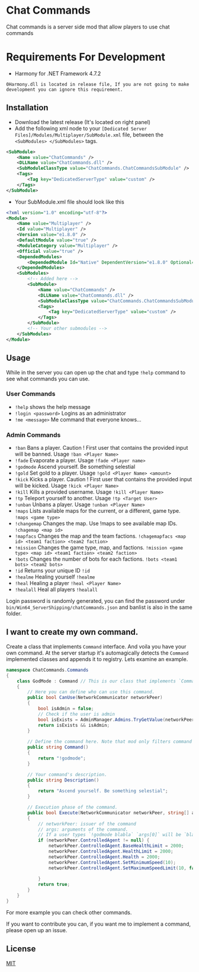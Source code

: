 # Chat Commands

Chat commands is a server side mod that allow players to use chat commands

# Requirements For Development

- Harmony for .NET Framework 4.7.2

`0Harmony.dll is located in release file, If you are not going to make development you can ignore this requirement.`

## Installation

- Download the latest release (It's located on right panel)
- Add the following xml node to your `[Dedicated Server Files]/Modules/Multiplayer/SubModule.xml` file, between the  `<SubModules> </SubModules>` tags. 
```xml
<SubModule>
    <Name value="ChatCommands" />
    <DLLName value="ChatCommands.dll" />
    <SubModuleClassType value="ChatCommands.ChatCommandsSubModule" />
    <Tags>
        <Tag key="DedicatedServerType" value="custom" />
    </Tags>
</SubModule>
```
- Your SubModule.xml file should look like this
```xml
<?xml version="1.0" encoding="utf-8"?>
<Module>
	<Name value="Multiplayer" />
	<Id value="Multiplayer" />
	<Version value="e1.8.0" />
	<DefaultModule value="true" />
	<ModuleCategory value="Multiplayer" />
	<Official value="true" />
	<DependedModules>
		<DependedModule Id="Native" DependentVersion="e1.8.0" Optional="false" />
	</DependedModules>
	<SubModules>
        <!-- Added here -->
        <SubModule>
            <Name value="ChatCommands" />
            <DLLName value="ChatCommands.dll" />
            <SubModuleClassType value="ChatCommands.ChatCommandsSubModule" />
            <Tags>
                <Tag key="DedicatedServerType" value="custom" />
            </Tags>
        </SubModule>
        <!-- Your other submodules -->
	</SubModules>
</Module>
```

## Usage

While in the server you can open up the chat and type `!help` command to see what commands you can use.

### User Commands
- `!help` shows the help message
- `!login <password>` Logins as an administrator
- `!me <message>` Me command that everyone knows...

### Admin Commands
- `!ban` Bans a player. Caution ! First user that contains the provided input will be banned. Usage `!ban <Player Name>`
- `!fade` Evaporate a player. Usage `!fade <Player name>`
- `!godmode` Ascend yourself. Be something selestial
- `!gold` Set gold to a player. Usage `!gold <Player Name> <amount>`
- `!kick` Kicks a player. Caution ! First user that contains the provided input will be kicked. Usage `!kick <Player Name>`
- `!kill` Kills a provided username. Usage `!kill <Player Name>`
- `!tp` Teleport yourself to another. Usage `!tp <Target User>`
- `!unban` Unbans a player. Usage `!unban <Player Name>`
- `!maps` Lists available maps for the current, or a different, game type. `!maps <game type>`
- `!changemap` Changes the map. Use !maps to see available map IDs. `!chagemap <map id>`
- `!mapfacs` Changes the map and the team factions. `!chagemapfacs <map id> <team1 faction> <team2 faction>`
- `!mission` Changes the game type, map, and factions. `!mission <game type> <map id> <team1 faction> <team2 faction>`
- `!bots` Changes the number of bots for each factions. `!bots <team1 bots> <team2 bots>`
- `!id` Returns your unique ID `!id`
- `!healme` Healing yourself `!healme`
- `!heal` Healing a player `!heal <Player Name>`
- `!healall` Heal all players `!healall`

Login password is randomly generated, you can find the password under `bin/Win64_ServerShipping/chatCommands.json` and banlist is also in the same folder. 

## I want to create my own command.

Create a class that implements `Command` interface. And voila you have your own command. At the server startup it's automagically detects the `Command` implemented classes and appends it to registry. Lets examine an example.

```csharp
namespace ChatCommands.Commands
{
    class GodMode : Command // This is our class that implements `Command` interface.
    {
        // Here you can define who can use this command.
        public bool CanUse(NetworkCommunicator networkPeer) 
        {
            bool isAdmin = false;
            // Check if the user is admin
            bool isExists = AdminManager.Admins.TryGetValue(networkPeer.VirtualPlayer.Id.ToString(), out isAdmin);
            return isExists && isAdmin;
        }
        
        // Define the command here. Note that mod only filters command that starts with `!`
        public string Command()
        {
            return "!godmode"; 
        }

        // Your command's description.
        public string Description()
        {
            return "Ascend yourself. Be something selestial"; 
        }

        // Execution phase of the command.
        public bool Execute(NetworkCommunicator networkPeer, string[] args)
        {
            // networkPeer: issuer of the command
            // args: arguments of the command.
            // If a user types `!godmode blabla` `args[0]` will be `blabla`
            if (networkPeer.ControlledAgent != null) {
                networkPeer.ControlledAgent.BaseHealthLimit = 2000;
                networkPeer.ControlledAgent.HealthLimit = 2000;
                networkPeer.ControlledAgent.Health = 2000;
                networkPeer.ControlledAgent.SetMinimumSpeed(10);
                networkPeer.ControlledAgent.SetMaximumSpeedLimit(10, false);
                
            }
            return true;
        }
    }
}
```

For more example you can check other commands.

If you want to contribute you can, if you want me to implement a command, please open up an issue.

## License
[MIT](https://choosealicense.com/licenses/mit/)
